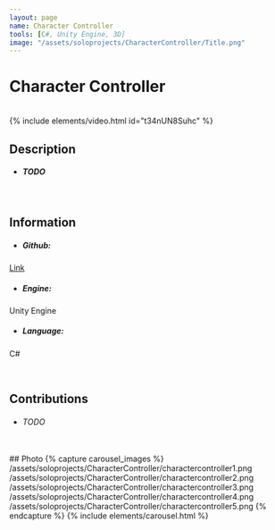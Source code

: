 ```yaml
---
layout: page
name: Character Controller
tools: [C#, Unity Engine, 3D]
image: "/assets/soloprojects/CharacterController/Title.png"
---
```


# Character Controller

<br>
{% include elements/video.html id="t34nUN8Suhc" %}

## Description
- ##### TODO

<br>

## Information
- ##### **Github**: 
[Link](https://github.com/JinhyunChoi-DEV/GAM400)
- ##### **Engine**: 
Unity Engine
- ##### **Language**: 
C#

<br>

## Contributions
 - ###### TODO

<br>
## Photo
{% capture carousel_images %}
/assets/soloprojects/CharacterController/charactercontroller1.png
/assets/soloprojects/CharacterController/charactercontroller2.png
/assets/soloprojects/CharacterController/charactercontroller3.png
/assets/soloprojects/CharacterController/charactercontroller4.png
/assets/soloprojects/CharacterController/charactercontroller5.png
{% endcapture %}
{% include elements/carousel.html %}